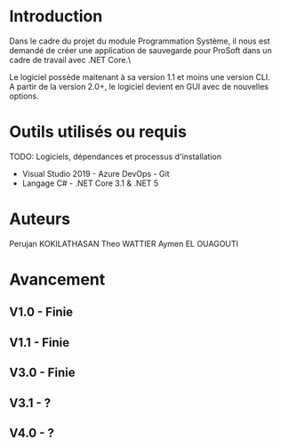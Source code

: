 # Introduction 
Dans le cadre du projet du module Programmation Système, il nous est demandé de créer une application de sauvegarde pour ProSoft dans un cadre de travail avec .NET Core.\

Le logiciel possède maitenant à sa version 1.1 et moins une version CLI.\
A partir de la version 2.0+, le logiciel devient en GUI avec de nouvelles options.

# Outils utilisés ou requis
TODO: Logiciels, dépendances et processus d'installation
- Visual Studio 2019 - Azure DevOps - Git
- Langage C# - .NET Core 3.1 & .NET 5

# Auteurs
Perujan KOKILATHASAN
Theo WATTIER
Aymen EL OUAGOUTI

# Avancement
## V1.0 - Finie
## V1.1 - Finie
## V3.0 - Finie
## V3.1 - ?
## V4.0 - ?